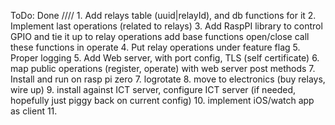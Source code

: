 ToDo:
Done //// 1. Add relays table (uuid|relayId), and db functions for it
2. Implement last operations (related to relays)
3. Add RaspPI library to control GPIO and tie it up to relay operations
    add base functions open/close
   call these functions in operate
4. Put relay operations under feature flag
5. Proper logging
5. Add Web server, with port config, TLS (self certificate)
6. map public operations (register, operate) with web server post methods
7. Install and run on rasp pi zero
7. logrotate
8. move to electronics (buy relays, wire up)
9. install against ICT server, configure ICT server (if needed, hopefully just piggy back on current config)
10. implement iOS/watch app as client
11. 
